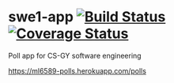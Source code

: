 # swe1-app [![Build Status](https://travis-ci.org/leelightman/swe1-app.svg?branch=main)](https://travis-ci.org/leelightman/swe1-app) [![Coverage Status](https://coveralls.io/repos/github/leelightman/swe1-app/badge.svg?branch=main)](https://coveralls.io/github/leelightman/swe1-app?branch=main)
Poll app for CS-GY software engineering

https://ml6589-polls.herokuapp.com/polls
